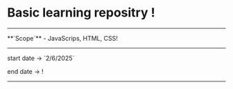 <h1> Basic learning repositry !</h1>
<hr>
**`Scope`** - JavaScrips, HTML, CSS!
<br><hr>
start date -> `2/6/2025`

end date -> !
<hr>